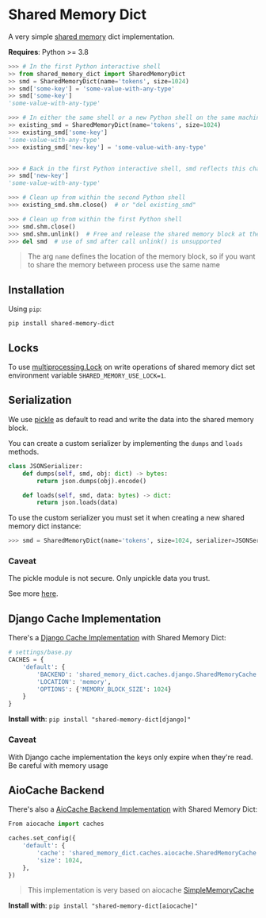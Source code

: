 # Shared Memory Dict
A very simple [shared memory](https://docs.python.org/3/library/multiprocessing.shared_memory.html) dict implementation.

**Requires**: Python >= 3.8

```python
>>> # In the first Python interactive shell
>> from shared_memory_dict import SharedMemoryDict
>> smd = SharedMemoryDict(name='tokens', size=1024)
>> smd['some-key'] = 'some-value-with-any-type'
>> smd['some-key']
'some-value-with-any-type'

>>> # In either the same shell or a new Python shell on the same machine
>> existing_smd = SharedMemoryDict(name='tokens', size=1024)
>>> existing_smd['some-key']
'some-value-with-any-type'
>>> existing_smd['new-key'] = 'some-value-with-any-type'


>>> # Back in the first Python interactive shell, smd reflects this change
>> smd['new-key']
'some-value-with-any-type'

>>> # Clean up from within the second Python shell
>>> existing_smd.shm.close()  # or "del existing_smd"

>>> # Clean up from within the first Python shell
>>> smd.shm.close()
>>> smd.shm.unlink()  # Free and release the shared memory block at the very end
>>> del smd  # use of smd after call unlink() is unsupported
```

> The arg `name` defines the location of the memory block, so if you want to share the memory between process use the same name

## Installation
Using `pip`:
```shell
pip install shared-memory-dict
```

## Locks
To use [multiprocessing.Lock](https://docs.python.org/3.8/library/multiprocessing.html#multiprocessing.Lock) on write operations of shared memory dict set environment variable `SHARED_MEMORY_USE_LOCK=1`.

## Serialization

We use [pickle](https://docs.python.org/3/library/pickle.html) as default to read and write the data into the shared memory block.

You can create a custom serializer by implementing the `dumps` and `loads` methods.

```python
class JSONSerializer:
    def dumps(self, smd, obj: dict) -> bytes:
        return json.dumps(obj).encode()

    def loads(self, smd, data: bytes) -> dict:
        return json.loads(data)
```

To use the custom serializer you must set it when creating a new shared memory dict instance:
 
```python
>>> smd = SharedMemoryDict(name='tokens', size=1024, serializer=JSONSerializer())
```

### Caveat

The pickle module is not secure. Only unpickle data you trust.

See more [here](https://docs.python.org/3/library/pickle.html).


## Django Cache Implementation
There's a [Django Cache Implementation](https://docs.djangoproject.com/en/3.0/topics/cache/) with Shared Memory Dict:

```python
# settings/base.py
CACHES = {
    'default': {
        'BACKEND': 'shared_memory_dict.caches.django.SharedMemoryCache',
        'LOCATION': 'memory',
        'OPTIONS': {'MEMORY_BLOCK_SIZE': 1024}
    }
}
```

**Install with**: `pip install "shared-memory-dict[django]"`

### Caveat
With Django cache implementation the keys only expire when they're read. Be careful with memory usage


## AioCache Backend
There's also a [AioCache Backend Implementation](https://aiocache.readthedocs.io/en/latest/caches.html) with Shared Memory Dict:

```python
From aiocache import caches

caches.set_config({
    'default': {
        'cache': 'shared_memory_dict.caches.aiocache.SharedMemoryCache',
        'size': 1024,
    },
})
```

> This implementation is very based on aiocache [SimpleMemoryCache](https://aiocache.readthedocs.io/en/latest/caches.html#simplememorycache)

**Install with**: `pip install "shared-memory-dict[aiocache]"`
